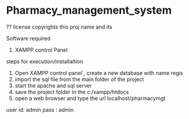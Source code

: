 # Pharmacy_management_system
?? license
copyrights
this proj name and its 

Software required 
1. XAMPP control Panel

steps for execution/installaltion

1. Open XAMPP control panel , create a new database with name regis
2. import the sql file from the main folder of the project
3. start the apache and sql server 
4. save the project folder in the c:/xampp/htdocs
5. open a web browser and type the url localhost/pharmacymgt


user id: admin
pass : admin
